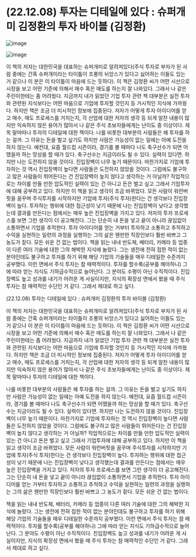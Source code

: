 # (22.12.08) 투자는 디테일에 있다 : 슈퍼개미 김정환의 투자 바이블 (김정환)

![image](https://user-images.githubusercontent.com/43941383/206382021-af6c6baf-fb1c-419e-a92f-773ef5e22cd0.jpeg)

![image](https://user-images.githubusercontent.com/43941383/206382021-af6c6baf-fb1c-419e-a92f-773ef5e22cd0.jpeg)

이 책의 저자는 대한민국을 대표하는 슈퍼개미로 알려져있다(주식 투자로 부자가 된 사람 중에는 간혹 슈퍼개미라는 타이틀이 조롱의 뉘앙스가 있다고 싫어하는 이들도 있는 거 같으나 이 분은 이 타이틀이 마음에 드는 듯하다). 이 책은 김정환 씨가 어떤 시선으로 시장을 보고 어떤 기준에 의해서 매수 혹은 매도를 하는지 잘 나와있다. 그래서 나 같은 주린이한테는 좀 어려웠다. 지금까지 내가 읽었던 기업 투자 관련 책 대부분은 실전 투자와 관련된 지식보다는 어떤 마음으로 기업에 투자할 것인지 등 거시적인 지식에 가까웠다. 하지만 책은 조금 더 미시적인 정보에 집중된다. 저자가 어떻게 투자 아이디어를 얻고 매수, 매도 프로세스를 거치는지, 각 산업에 대한 저자의 생각 등 되게 알찬 내용이 많지만 익숙하지 않은 용어가 많아서 나 같은 주식 초보자들에게는 난이도 중 이상이다. 제목 말마따나 투자의 디테일에 대한 책이다.
나를 비롯한 대부분의 사람들은 왜 투자를 하는 걸까. 그 이유는 돈을 벌고 싶기도 하지만 사람은 가능성이 없는 일에는 아예 도전을 하지 않는다. 예컨대, 요즘 월드컵 시즌이라, 경기를 볼 때마다 나도 축구선수가 되면 어땠을까 하는 망상을 할 때가 있다. 축구선수는 지금이라도 될 수 있다. 실력이 있다면. 하지만 나는 도전하지 않을 것이다. 진입장벽이 너무 높기 때문이다. 마찬가지로 기업에 투자하는 것 역시 진입장벽이 높다면 사람들은 도전하지 않았을 것이다. 그럼에도 불구하고 많은 사람들이 뛰어든다는 건 진입장벽이 높지 않다고 생각하는 거 아닐까? 직업적으로는 차이를 만들 만한 압도적인 실력이 있는 건 아니고 돈은 벌고 싶고 그래서 기업투자에 대해 공부하고 있다. 하지만 이 책을 읽고 생각이 조금 바뀌었다. 모든 사람이 워런버핏을 꿈꾸며 주식투자를 시작하지만 기업에 투자(주식 투자)한다는 건 생각보다 진입장벽이 높다. 투자하는 행위에 대한 접근성이 낮기 때문에 나는 진입장벽이 낮다고 생각했는데 결과를 만든다는 점에서는 매우 높은 진입장벽을 가지고 있다. 저자의 투자 프로세스를 보면 그런 생각이 더 공고해진다. 그는 단순히 내 돈을 넣고 끝이 아니라 끊임없이 소통하면서 기업을 추적한다. 투자 아이디어를 얻는 거부터 투자하고 소통하고 추적하고 수익을 실현하는 일련의 과정을 실행하는 그의 삶은 웬만한 직장인보다 훨씬 바쁘고 그 농도가 짙다. 모든 쉬운 건 없는 법이다.
책을 읽는 내내 반도체, 배터리, 카메라 등 업종이 다른 여러 기술에 대한 그의 해박한 지식에 놀랐다. 그는 생전에 전혀 접한 적이 없는 분야인데도 불구하고 투자를 하기 위해 해당 기업의 기술들을 매우 디테일한 수준까지 공부했다. 이런 면에서 주식 투자는 참 매력적이다. 투자를 할수록(공부를 해야하니) 그에 따라 얻는 지식도 기하급수적으로 늘어난다. 그 분야도 수평이 아닌 수직적이다. 진입장벽도 높고 성과를 내기가 어려운 게 사실이지만, 지식의 확장성 면에서 봤을 때 주식 투자는 참 매력적인 수단인 거 같다. 그래서 제대로 하고 싶다.

(22.12.08) 투자는 디테일에 있다 : 슈퍼개미 김정환의 투자 바이블 (김정환)

이 책의 저자는 대한민국을 대표하는 슈퍼개미로 알려져있다(주식 투자로 부자가 된 사람 중에는 간혹 슈퍼개미라는 타이틀이 조롱의 뉘앙스가 있다고 싫어하는 이들도 있는 거 같으나 이 분은 이 타이틀이 마음에 드는 듯하다). 이 책은 김정환 씨가 어떤 시선으로 시장을 보고 어떤 기준에 의해서 매수 혹은 매도를 하는지 잘 나와있다. 그래서 나 같은 주린이한테는 좀 어려웠다. 지금까지 내가 읽었던 기업 투자 관련 책 대부분은 실전 투자와 관련된 지식보다는 어떤 마음으로 기업에 투자할 것인지 등 거시적인 지식에 가까웠다. 하지만 책은 조금 더 미시적인 정보에 집중된다. 저자가 어떻게 투자 아이디어를 얻고 매수, 매도 프로세스를 거치는지, 각 산업에 대한 저자의 생각 등 되게 알찬 내용이 많지만 익숙하지 않은 용어가 많아서 나 같은 주식 초보자들에게는 난이도 중 이상이다. 제목 말마따나 투자의 디테일에 대한 책이다.

나를 비롯한 대부분의 사람들은 왜 투자를 하는 걸까. 그 이유는 돈을 벌고 싶기도 하지만 사람은 가능성이 없는 일에는 아예 도전을 하지 않는다. 예컨대, 요즘 월드컵 시즌이라, 경기를 볼 때마다 나도 축구선수가 되면 어땠을까 하는 망상을 할 때가 있다. 축구선수는 지금이라도 될 수 있다. 실력이 있다면. 하지만 나는 도전하지 않을 것이다. 진입장벽이 너무 높기 때문이다. 마찬가지로 기업에 투자하는 것 역시 진입장벽이 높다면 사람들은 도전하지 않았을 것이다. 그럼에도 불구하고 많은 사람들이 뛰어든다는 건 진입장벽이 높지 않다고 생각하는 거 아닐까? 직업적으로는 차이를 만들 만한 압도적인 실력이 있는 건 아니고 돈은 벌고 싶고 그래서 기업투자에 대해 공부하고 있다. 하지만 이 책을 읽고 생각이 조금 바뀌었다. 모든 사람이 워런버핏을 꿈꾸며 주식투자를 시작하지만 기업에 투자(주식 투자)한다는 건 생각보다 진입장벽이 높다. 투자하는 행위에 대한 접근성이 낮기 때문에 나는 진입장벽이 낮다고 생각했는데 결과를 만든다는 점에서는 매우 높은 진입장벽을 가지고 있다. 저자의 투자 프로세스를 보면 그런 생각이 더 공고해진다. 그는 단순히 내 돈을 넣고 끝이 아니라 끊임없이 소통하면서 기업을 추적한다. 투자 아이디어를 얻는 거부터 투자하고 소통하고 추적하고 수익을 실현하는 일련의 과정을 실행하는 그의 삶은 웬만한 직장인보다 훨씬 바쁘고 그 농도가 짙다. 모든 쉬운 건 없는 법이다.

책을 읽는 내내 반도체, 배터리, 카메라 등 업종이 다른 여러 기술에 대한 그의 해박한 지식에 놀랐다. 그는 생전에 전혀 접한 적이 없는 분야인데도 불구하고 투자를 하기 위해 해당 기업의 기술들을 매우 디테일한 수준까지 공부했다. 이런 면에서 주식 투자는 참 매력적이다. 투자를 할수록(공부를 해야하니) 그에 따라 얻는 지식도 기하급수적으로 늘어난다. 그 분야도 수평이 아닌 수직적이다. 진입장벽도 높고 성과를 내기가 어려운 게 사실이지만, 지식의 확장성 면에서 봤을 때 주식 투자는 참 매력적인 수단인 거 같다. 그래서 제대로 하고 싶다.


